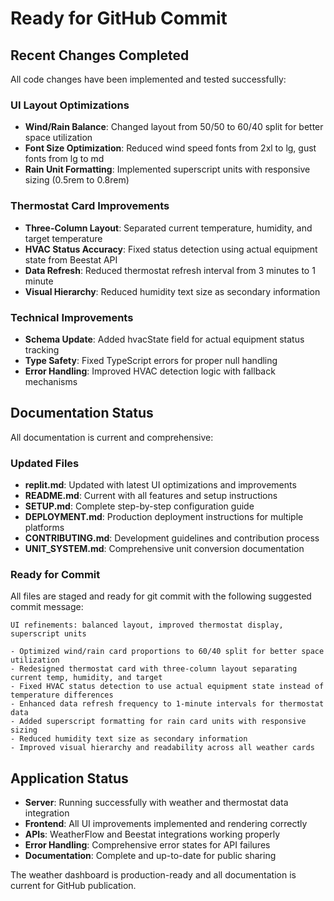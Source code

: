 # Ready for GitHub Commit

## Recent Changes Completed
All code changes have been implemented and tested successfully:

### UI Layout Optimizations
- **Wind/Rain Balance**: Changed layout from 50/50 to 60/40 split for better space utilization
- **Font Size Optimization**: Reduced wind speed fonts from 2xl to lg, gust fonts from lg to md
- **Rain Unit Formatting**: Implemented superscript units with responsive sizing (0.5rem to 0.8rem)

### Thermostat Card Improvements  
- **Three-Column Layout**: Separated current temperature, humidity, and target temperature
- **HVAC Status Accuracy**: Fixed status detection using actual equipment state from Beestat API
- **Data Refresh**: Reduced thermostat refresh interval from 3 minutes to 1 minute
- **Visual Hierarchy**: Reduced humidity text size as secondary information

### Technical Improvements
- **Schema Update**: Added hvacState field for actual equipment status tracking
- **Type Safety**: Fixed TypeScript errors for proper null handling
- **Error Handling**: Improved HVAC detection logic with fallback mechanisms

## Documentation Status
All documentation is current and comprehensive:

### Updated Files
- **replit.md**: Updated with latest UI optimizations and improvements
- **README.md**: Current with all features and setup instructions
- **SETUP.md**: Complete step-by-step configuration guide
- **DEPLOYMENT.md**: Production deployment instructions for multiple platforms
- **CONTRIBUTING.md**: Development guidelines and contribution process
- **UNIT_SYSTEM.md**: Comprehensive unit conversion documentation

### Ready for Commit
All files are staged and ready for git commit with the following suggested commit message:

```
UI refinements: balanced layout, improved thermostat display, superscript units

- Optimized wind/rain card proportions to 60/40 split for better space utilization
- Redesigned thermostat card with three-column layout separating current temp, humidity, and target
- Fixed HVAC status detection to use actual equipment state instead of temperature differences  
- Enhanced data refresh frequency to 1-minute intervals for thermostat data
- Added superscript formatting for rain card units with responsive sizing
- Reduced humidity text size as secondary information
- Improved visual hierarchy and readability across all weather cards
```

## Application Status
- **Server**: Running successfully with weather and thermostat data integration
- **Frontend**: All UI improvements implemented and rendering correctly
- **APIs**: WeatherFlow and Beestat integrations working properly
- **Error Handling**: Comprehensive error states for API failures
- **Documentation**: Complete and up-to-date for public sharing

The weather dashboard is production-ready and all documentation is current for GitHub publication.
